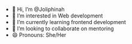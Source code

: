 - 👋 Hi, I’m @Joliphinah
- 👀 I’m interested in Web development
- 🌱 I’m currently learning frontend development
- 💞️ I’m looking to collaborate on mentoring
- 😄 Pronouns: She/Her


<!---
Joliphinah/Joliphinah is a ✨ special ✨ repository because its `README.md` (this file) appears on your GitHub profile.
You can click the Preview link to take a look at your changes.
--->
